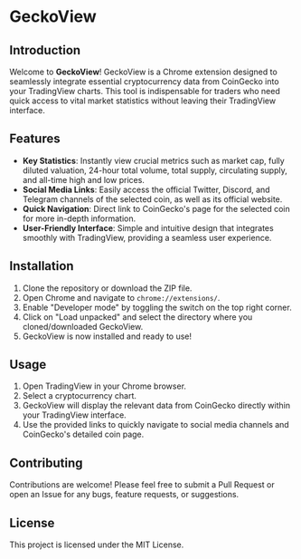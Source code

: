 # GeckoView

## Introduction

Welcome to **GeckoView**! GeckoView is a Chrome extension designed to seamlessly integrate essential cryptocurrency data from CoinGecko into your TradingView charts. This tool is indispensable for traders who need quick access to vital market statistics without leaving their TradingView interface.

## Features

- **Key Statistics**: Instantly view crucial metrics such as market cap, fully diluted valuation, 24-hour total volume, total supply, circulating supply, and all-time high and low prices.
- **Social Media Links**: Easily access the official Twitter, Discord, and Telegram channels of the selected coin, as well as its official website.
- **Quick Navigation**: Direct link to CoinGecko's page for the selected coin for more in-depth information.
- **User-Friendly Interface**: Simple and intuitive design that integrates smoothly with TradingView, providing a seamless user experience.

## Installation

1. Clone the repository or download the ZIP file.
2. Open Chrome and navigate to `chrome://extensions/`.
3. Enable "Developer mode" by toggling the switch on the top right corner.
4. Click on "Load unpacked" and select the directory where you cloned/downloaded GeckoView.
5. GeckoView is now installed and ready to use!

## Usage

1. Open TradingView in your Chrome browser.
2. Select a cryptocurrency chart.
3. GeckoView will display the relevant data from CoinGecko directly within your TradingView interface.
4. Use the provided links to quickly navigate to social media channels and CoinGecko's detailed coin page.

## Contributing

Contributions are welcome! Please feel free to submit a Pull Request or open an Issue for any bugs, feature requests, or suggestions.

## License

This project is licensed under the MIT License.
